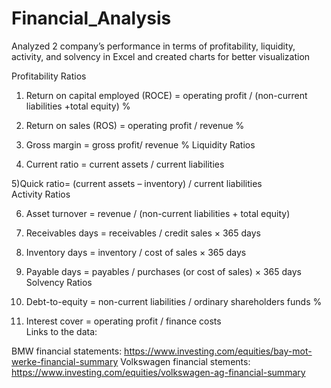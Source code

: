 # Financial_Analysis

Analyzed 2 company’s performance in terms of profitability, liquidity, activity, and solvency in Excel and created charts for better visualization

Profitability Ratios

1) Return on capital employed (ROCE) = operating profit / (non-current liabilities +total equity) %						
						
						
2) Return on sales (ROS) = operating profit / revenue %						
						
						
3) Gross margin = gross profit/ revenue %
Liquidity Ratios

4) Current ratio = current assets / current liabilities						
						
						
5)Quick ratio= (current assets – inventory) / current liabilities		
Activity Ratios

6) Asset turnover = revenue / (non-current liabilities + total equity)						
						
						
7) Receivables days = receivables / credit sales × 365 days						
						
						
8) Inventory days = inventory / cost of sales × 365 days						
						
						
9) Payable days = payables / purchases (or cost of sales) × 365 days
Solvency Ratios

10) Debt-to-equity = non-current liabilities / ordinary shareholders funds %						
						
						
11) Interest cover = operating profit / finance costs						
Links to the data:

BMW financial statements: https://www.investing.com/equities/bay-mot-werke-financial-summary
Volkswagen financial stements: https://www.investing.com/equities/volkswagen-ag-financial-summary
